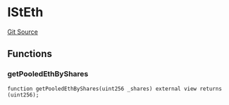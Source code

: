 # IStEth
[Git Source](https://github.com/lucidlyfi/MasterVaultCode/blob/e89626c00c676e7b87a7121ad91042902a96f6d2/src/RateProvider/IStEth.sol)


## Functions
### getPooledEthByShares


```solidity
function getPooledEthByShares(uint256 _shares) external view returns (uint256);
```


